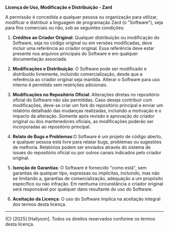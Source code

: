 **Licença de Uso, Modificação e Distribuição - Zard**

A permissão é concedida a qualquer pessoa ou organização para utilizar, modificar e distribuir a linguagem de programação Zard (o "Software"), seja para fins comerciais ou não, sob as seguintes condições:

1. **Créditos ao Criador Original**: Qualquer distribuição ou modificação do Software, seja no código original ou em versões modificadas, deve incluir uma referência ao criador original. Essa referência deve estar presente nos arquivos principais do Software e em qualquer documentação associada.

2. **Modificações e Distribuição**: O Software pode ser modificado e distribuído livremente, incluindo comercialização, desde que a referência ao criador original seja mantida. Alterar o Software para uso interno é permitido sem restrições adicionais.

3. **Modificações no Repositório Oficial**: Alterações diretas no repositório oficial do Software não são permitidas. Caso deseje contribuir com modificações, deve-se criar um fork do repositório principal e enviar um relatório detalhado das mudanças realizadas, incluindo a motivação e o impacto da alteração. Somente após revisão e aprovação do criador original ou dos mantenedores oficiais, as modificações poderão ser incorporadas ao repositório principal.

4. **Relato de Bugs e Problemas**:O Software é um projeto de código aberto, e qualquer pessoa está livre para relatar bugs, problemas ou sugestões de melhoria. Relatórios podem ser enviados através do sistema de issues do repositório oficial ou por outros canais indicados pelo criador original.

5. **Isenção de Garantias**: O Software é fornecido "como está", sem garantias de qualquer tipo, expressas ou implícitas, incluindo, mas não se limitando a, garantias de comercialização, adequação a um propósito específico ou não infração. Em nenhuma circunstância o criador original será responsável por qualquer dano resultante do uso do Software.

6. **Aceitação da Licença**: O uso do Software implica na aceitação integral dos termos desta licença.

---

(C) [2025] [Hallyson]. Todos os direitos reservados conforme os termos desta licença.


